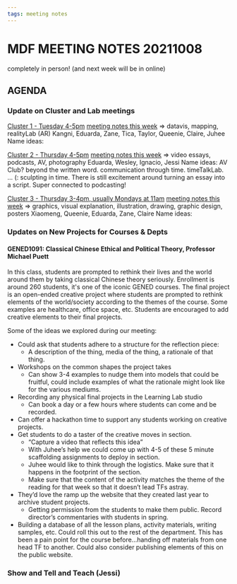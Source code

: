 ```yaml
---
tags: meeting notes
---
```


# MDF MEETING NOTES 20211008

completely in person! (and next week will be in online)

## AGENDA

### Update on Cluster and Lab meetings

[Cluster 1 - Tuesday 4-5pm](https://hackmd.io/mbpQ2nfQQoyj6EvYRHB6OQ)
    [meeting notes this week](https://hackmd.io/@cluster-1/rJNYQCuEF)
    => datavis, mapping, realityLab (AR)
    Kangni, Eduarda, Zane, Tica, Taylor, Queenie, Claire, Juhee
    Name ideas:
    
[Cluster 2 - Thursday 4-5pm](https://hackmd.io/6ShbJe_0Tn-8JjWsrm5ndw)
    [meeting notes this week](https://hackmd.io/mizqy5trT2u9mDIGCRXPgA?view)
    => video essays, podcasts, AV, photography
    Eduarda, Wesley, Ignacio, Jessi
    Name ideas: AV Club? beyond the written word. communication through time. timeTalkLab. ... (: sculpting in time.
    There is still excitement around turning an essay into a script. Super connected to podcasting!
    
[Cluster 3 - Thursday 3-4pm, usually Mondays at 11am](https://hackmd.io/lnyLuNtNSNWF9C4JFvYqwQ)
    [meeting notes this week](https://hackmd.io/1Fi0BuwaTeeOGWtD4Y-SjA)
    => graphics, visual explanation, illustration, drawing, graphic design, posters
    Xiaomeng, Queenie, Eduarda, Zane, Claire
    Name ideas: 

### Updates on New Projects for Courses & Depts

#### GENED1091: Classical Chinese Ethical and Political Theory, Professor Michael Puett
In this class, students are prompted to rethink their lives and the world around them by taking classical Chinese theory seriously. Enrollment is around 260 students, it's one of the iconic GENED courses. The final project is an open-ended creative project where students are prompted to rethink elements of the world/society according to the themes of the course. Some examples are healthcare, office space, etc. Students are encouraged to add creative elements to their final projects.

Some of the ideas we explored during our meeting:
* Could ask that students adhere to a structure for the reflection piece:
    * A description of the thing, media of the thing, a rationale of that thing.
* Workshops on the common shapes the project takes
    * Can show 3-4 examples to nudge them into models that could be fruitful, could include examples of what the rationale might look like for the various mediums.
* Recording any physical final projects in the Learning Lab studio
    * Can book a day or a few hours where students can come and be recorded.
* Can offer a hackathon time to support any students working on creative projects.
* Get students to do a taster of the creative moves in section. 
    * “Capture a video that reflects this idea”
    * With Juhee’s help we could come up with 4-5 of these 5 minute scaffolding assignments to deploy in section.
    * Juhee would like to think through the logistics. Make sure that it happens in the footprint of the section.
    * Make sure that the content of the activity matches the theme of the reading for that week so that it doesn’t lead TFs astray.
* They’d love the ramp up the website that they created last year to archive student projects. 
    * Getting permission from the students to make them public. Record director’s commentaries with students in spring.
* Building a database of all the lesson plans, activity materials, writing samples, etc. Could roll this out to the rest of the department. This has been a pain point for the course before...handing off materials from one head TF to another. Could also consider publishing elements of this on the public website.


### Show and Tell and Teach (Jessi)




